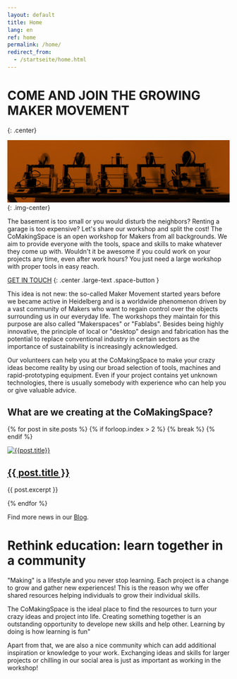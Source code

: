 ```yaml
---
layout: default
title: Home
lang: en
ref: home
permalink: /home/
redirect_from:
  - /startseite/home.html
---
```

 
# COME AND JOIN THE GROWING MAKER MOVEMENT
{: .center}

![Banner](/assets/images/banner.png "Banner"){: .img-center}

The basement is too small or you would disturb the neighbors? Renting a garage is too expensive? Let's share our workshop and split the cost!
The CoMakingSpace is an open workshop for Makers from all backgrounds. We aim to provide everyone with the tools, space and skills to make whatever they come up with.
Wouldn't it be awesome if you could work on your projects any time, even after work hours? You just need a large workshop with proper tools in easy reach.

[GET IN TOUCH](/contact) 
{: .center .large-text .space-button }

This idea is not new: the so-called Maker Movement started years before we became active in Heidelberg and is a worldwide phenomenon driven by a vast community of Makers who want to regain control over the objects surrounding us in our everyday life. The workshops they maintain for this purpose are also called "Makerspaces" or "Fablabs". Besides being highly innovative, the principle of local or "desktop" design and fabrication has the potential to replace conventional industry in certain sectors as the importance of sustainability is increasingly acknowledged.

Our volunteers can help you at the CoMakingSpace to make your crazy ideas become reality by using our broad selection of tools, machines and rapid-prototyping equipment. Even if your project contains yet unknown technologies, there is usually somebody with experience who can help you or give valuable advice.

## What are we creating at the CoMakingSpace?

{% for post in site.posts %}
    {% if forloop.index > 2 %}
      {% break %}
    {% endif %}
  
<div class="{% cycle 'post', 'post' %}">
<div class="post-image">
  <a href="{{ post.url }}"><img src="{{post.image}}" alt="{{post.title}}"></a>
</div>
<div class="post-teaser">
  <div class="post-teaser-title">
    <h2><a href="{{ post.url }}">{{ post.title }}</a></h2>
  </div>
  <div class="post-teaser-content">
  <p>{{ post.excerpt }}</p>
  </div>
</div>
</div>
  
{% endfor %}

Find more news in our [Blog](/news/). 

# Rethink education: learn together in a community
"Making" is a lifestyle and you never stop learning. Each project is a change to grow and gather new experiences! This is the reason why we offer shared resources helping individuals to grow their individual skills.

The CoMakingSpace is the ideal place to find the resources to turn your crazy ideas and project into life. Creating something together is an outstanding opportunity to develope new skills and help other. Learning by doing is how learning is fun"

Apart from that, we are also a nice community which can add additional inspiration or knowledge to your work. Exchanging ideas and skills for larger projects or chilling in our social area is just as important as working in the workshop!
